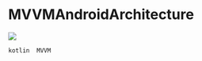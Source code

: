 # MVVMAndroidArchitecture 


![](https://developer.android.com/topic/libraries/architecture/images/final-architecture.png)

~~~~
kotlin  MVVM
~~~~
